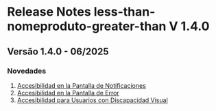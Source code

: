# Release Notes less-than-nomeproduto-greater-than V 1.4.0

## **Versão 1.4.0 - 06/2025**


### **Novedades**

1. [Accesibilidad en la Pantalla de Notificaciones](Accesibilidad-En-La-Pantalla-De-Notificaciones.md)
2. [Accesibilidad en la Pantalla de Error](Accesibilidad-En-La-Pantalla-De-Error.md)
3. [Accesibilidad para Usuarios con Discapacidad Visual](Accesibilidad-Para-Usuarios-Con-Discapacidad-Visual.md)
